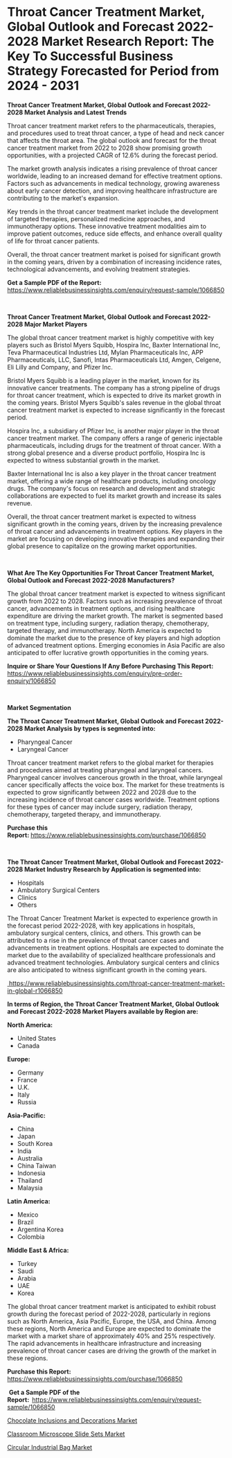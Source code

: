 <p><h1>Throat Cancer Treatment Market, Global Outlook and Forecast 2022-2028 Market Research Report: The Key To Successful Business Strategy Forecasted for Period from 2024 - 2031</h1></p><p><strong>Throat Cancer Treatment Market, Global Outlook and Forecast 2022-2028 Market Analysis and Latest Trends</strong></p>
<p><p>Throat cancer treatment market refers to the pharmaceuticals, therapies, and procedures used to treat throat cancer, a type of head and neck cancer that affects the throat area. The global outlook and forecast for the throat cancer treatment market from 2022 to 2028 show promising growth opportunities, with a projected CAGR of 12.6% during the forecast period.</p><p>The market growth analysis indicates a rising prevalence of throat cancer worldwide, leading to an increased demand for effective treatment options. Factors such as advancements in medical technology, growing awareness about early cancer detection, and improving healthcare infrastructure are contributing to the market's expansion.</p><p>Key trends in the throat cancer treatment market include the development of targeted therapies, personalized medicine approaches, and immunotherapy options. These innovative treatment modalities aim to improve patient outcomes, reduce side effects, and enhance overall quality of life for throat cancer patients.</p><p>Overall, the throat cancer treatment market is poised for significant growth in the coming years, driven by a combination of increasing incidence rates, technological advancements, and evolving treatment strategies.</p></p>
<p><strong>Get a Sample PDF of the Report:&nbsp;</strong> <a href="https://www.reliablebusinessinsights.com/enquiry/request-sample/1066850">https://www.reliablebusinessinsights.com/enquiry/request-sample/1066850</a></p>
<p>&nbsp;</p>
<p><strong>Throat Cancer Treatment Market, Global Outlook and Forecast 2022-2028 Major Market Players</strong></p>
<p><p>The global throat cancer treatment market is highly competitive with key players such as Bristol Myers Squibb, Hospira Inc, Baxter International Inc, Teva Pharmaceutical Industries Ltd, Mylan Pharmaceuticals Inc, APP Pharmaceuticals, LLC, Sanofi, Intas Pharmaceuticals Ltd, Amgen, Celgene, Eli Lilly and Company, and Pfizer Inc.</p><p>Bristol Myers Squibb is a leading player in the market, known for its innovative cancer treatments. The company has a strong pipeline of drugs for throat cancer treatment, which is expected to drive its market growth in the coming years. Bristol Myers Squibb's sales revenue in the global throat cancer treatment market is expected to increase significantly in the forecast period.</p><p>Hospira Inc, a subsidiary of Pfizer Inc, is another major player in the throat cancer treatment market. The company offers a range of generic injectable pharmaceuticals, including drugs for the treatment of throat cancer. With a strong global presence and a diverse product portfolio, Hospira Inc is expected to witness substantial growth in the market.</p><p>Baxter International Inc is also a key player in the throat cancer treatment market, offering a wide range of healthcare products, including oncology drugs. The company's focus on research and development and strategic collaborations are expected to fuel its market growth and increase its sales revenue.</p><p>Overall, the throat cancer treatment market is expected to witness significant growth in the coming years, driven by the increasing prevalence of throat cancer and advancements in treatment options. Key players in the market are focusing on developing innovative therapies and expanding their global presence to capitalize on the growing market opportunities.</p></p>
<p>&nbsp;</p>
<p><strong>What Are The Key Opportunities For Throat Cancer Treatment Market, Global Outlook and Forecast 2022-2028 Manufacturers?</strong></p>
<p><p>The global throat cancer treatment market is expected to witness significant growth from 2022 to 2028. Factors such as increasing prevalence of throat cancer, advancements in treatment options, and rising healthcare expenditure are driving the market growth. The market is segmented based on treatment type, including surgery, radiation therapy, chemotherapy, targeted therapy, and immunotherapy. North America is expected to dominate the market due to the presence of key players and high adoption of advanced treatment options. Emerging economies in Asia Pacific are also anticipated to offer lucrative growth opportunities in the coming years.</p></p>
<p><strong>Inquire or Share Your Questions If Any Before Purchasing This Report:</strong> <a href="https://www.reliablebusinessinsights.com/enquiry/pre-order-enquiry/1066850">https://www.reliablebusinessinsights.com/enquiry/pre-order-enquiry/1066850</a></p>
<p>&nbsp;</p>
<p><strong>Market Segmentation</strong></p>
<p><strong>The Throat Cancer Treatment Market, Global Outlook and Forecast 2022-2028 Market Analysis by types is segmented into:</strong></p>
<p><ul><li>Pharyngeal Cancer</li><li>Laryngeal Cancer</li></ul></p>
<p><p>Throat cancer treatment market refers to the global market for therapies and procedures aimed at treating pharyngeal and laryngeal cancers. Pharyngeal cancer involves cancerous growth in the throat, while laryngeal cancer specifically affects the voice box. The market for these treatments is expected to grow significantly between 2022 and 2028 due to the increasing incidence of throat cancer cases worldwide. Treatment options for these types of cancer may include surgery, radiation therapy, chemotherapy, targeted therapy, and immunotherapy.</p></p>
<p><strong>Purchase this Report:&nbsp;</strong><a href="https://www.reliablebusinessinsights.com/purchase/1066850">https://www.reliablebusinessinsights.com/purchase/1066850</a></p>
<p>&nbsp;</p>
<p><strong>The Throat Cancer Treatment Market, Global Outlook and Forecast 2022-2028 Market Industry Research by Application is segmented into:</strong></p>
<p><ul><li>Hospitals</li><li>Ambulatory Surgical Centers</li><li>Clinics</li><li>Others</li></ul></p>
<p><p>The Throat Cancer Treatment Market is expected to experience growth in the forecast period 2022-2028, with key applications in hospitals, ambulatory surgical centers, clinics, and others. This growth can be attributed to a rise in the prevalence of throat cancer cases and advancements in treatment options. Hospitals are expected to dominate the market due to the availability of specialized healthcare professionals and advanced treatment technologies. Ambulatory surgical centers and clinics are also anticipated to witness significant growth in the coming years.</p></p>
<p><a href="https://www.reliablebusinessinsights.com/throat-cancer-treatment-market-in-global-r1066850">&nbsp;https://www.reliablebusinessinsights.com/throat-cancer-treatment-market-in-global-r1066850</a></p>
<p><strong>In terms of Region, the Throat Cancer Treatment Market, Global Outlook and Forecast 2022-2028 Market Players available by Region are:</strong></p>
<p>
    <p> <strong> North America: </strong>
        <ul>
            <li>United States</li>
            <li>Canada</li>
        </ul>
        </p> 
    <p> <strong> Europe: </strong>
        <ul>
            <li>Germany</li>
            <li>France</li>
            <li>U.K.</li>
            <li>Italy</li>
            <li>Russia</li>
        </ul>
        </p> 
    <p> <strong> Asia-Pacific: </strong>
        <ul>
            <li>China</li>
            <li>Japan</li>
            <li>South Korea</li>
            <li>India</li>
            <li>Australia</li>
            <li>China Taiwan</li>
            <li>Indonesia</li>
            <li>Thailand</li>
            <li>Malaysia</li>
        </ul>
        </p> 
    <p> <strong> Latin America: </strong>
        <ul>
            <li>Mexico</li>
            <li>Brazil</li>
            <li>Argentina Korea</li>
            <li>Colombia</li>
        </ul>
        </p> 
    <p> <strong> Middle East & Africa: </strong>
        <ul>
            <li>Turkey</li>
            <li>Saudi</li>
            <li>Arabia</li>
            <li>UAE</li>
            <li>Korea</li>
        </ul>
    </p>
    </p>
<p><p>The global throat cancer treatment market is anticipated to exhibit robust growth during the forecast period of 2022-2028, particularly in regions such as North America, Asia Pacific, Europe, the USA, and China. Among these regions, North America and Europe are expected to dominate the market with a market share of approximately 40% and 25% respectively. The rapid advancements in healthcare infrastructure and increasing prevalence of throat cancer cases are driving the growth of the market in these regions.</p></p>
<p><strong>Purchase this Report: </strong><a href="https://www.reliablebusinessinsights.com/purchase/1066850">https://www.reliablebusinessinsights.com/purchase/1066850</a></p>
<p>&nbsp;<strong>Get a Sample PDF of the Report:&nbsp;&nbsp;</strong><a href="https://www.reliablebusinessinsights.com/enquiry/request-sample/1066850">https://www.reliablebusinessinsights.com/enquiry/request-sample/1066850</a></p>
<p><strong></strong></p>
<p><p><a href="https://github.com/ochgvvcj16/Market-Research-Report-List-1/blob/main/chocolate-inclusions-and-decorations-market.md">Chocolate Inclusions and Decorations Market</a></p><p><a href="https://github.com/ValentineMike02/Market-Research-Report-List-1/blob/main/classroom-microscope-slide-sets-market.md">Classroom Microscope Slide Sets Market</a></p><p><a href="https://github.com/JosephMorgnlvXXff/Market-Research-Report-List-1/blob/main/circular-industrial-bag-market.md">Circular Industrial Bag Market</a></p></p>